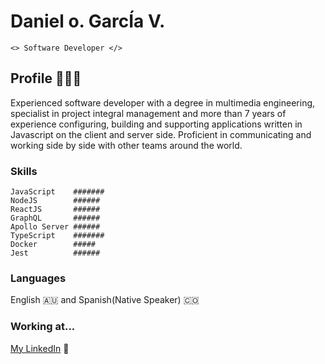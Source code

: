 # Daniel o. GarcÍa V.

```<> Software Developer </>```

## Profile 👨🏻‍💻

Experienced software developer with a degree in multimedia engineering, specialist in project integral management and more than 7 years of experience configuring, building and supporting applications written in Javascript on the client and server side. Proficient in communicating and working side by side with other teams around the world.

### Skills

``` 
JavaScript    #######
NodeJS        ######
ReactJS       ######
GraphQL       ######
Apollo Server ######
TypeScript    #######
Docker        #####
Jest          ######
```
### Languages

English 🇦🇺 and Spanish(Native Speaker) 🇨🇴

### Working at...

[My LinkedIn](https://www.linkedin.com/in/danielgarciavargas/) 🙂
